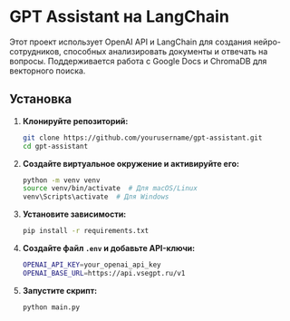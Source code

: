 # GPT Assistant на LangChain

Этот проект использует OpenAI API и LangChain для создания нейро-сотрудников, способных анализировать документы и отвечать на вопросы. Поддерживается работа с Google Docs и ChromaDB для векторного поиска.

## Установка

1. **Клонируйте репозиторий:**
   ```bash
   git clone https://github.com/yourusername/gpt-assistant.git
   cd gpt-assistant
2. **Создайте виртуальное окружение и активируйте его:**
   ```sh
   python -m venv venv
   source venv/bin/activate  # Для macOS/Linux
   venv\Scripts\activate  # Для Windows
   ```
3. **Установите зависимости:**
   ```sh
   pip install -r requirements.txt
   ```
4. **Создайте файл `.env` и добавьте API-ключи:**
   ```sh
   OPENAI_API_KEY=your_openai_api_key
   OPENAI_BASE_URL=https://api.vsegpt.ru/v1
   ```
5. **Запустите скрипт:**
   ```sh
   python main.py
   ```
